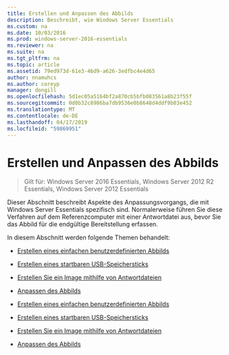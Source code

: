 ```yaml
---
title: Erstellen und Anpassen des Abbilds
description: Beschreibt, wie Windows Server Essentials
ms.custom: na
ms.date: 10/03/2016
ms.prod: windows-server-2016-essentials
ms.reviewer: na
ms.suite: na
ms.tgt_pltfrm: na
ms.topic: article
ms.assetid: 79ed973d-61e3-46d9-a626-3edfbc4e4d65
author: nnamuhcs
ms.author: coreyp
manager: dongill
ms.openlocfilehash: 5d1ec05a5164bf2a870cb5bfb083561a8b23f55f
ms.sourcegitcommit: 0d0b32c8986ba7db9536e0b8648d4ddf9b03e452
ms.translationtype: MT
ms.contentlocale: de-DE
ms.lasthandoff: 04/17/2019
ms.locfileid: "59869951"
---
```

# <a name="creating-and-customizing-the-image"></a>Erstellen und Anpassen des Abbilds

>Gilt für: Windows Server 2016 Essentials, Windows Server 2012 R2 Essentials, Windows Server 2012 Essentials

Dieser Abschnitt beschreibt Aspekte des Anpassungsvorgangs, die mit Windows Server Essentials spezifisch sind. Normalerweise führen Sie diese Verfahren auf dem Referenzcomputer mit einer Antwortdatei aus, bevor Sie das Abbild für die endgültige Bereitstellung erfassen.  
  
 In diesem Abschnitt werden folgende Themen behandelt:  
  

-   [Erstellen eines einfachen benutzerdefinierten Abbilds](Create-a-Simple-Customized-Image.md)  
  
-   [Erstellen eines startbaren USB-Speichersticks](Create-a-Bootable-USB-Flash-Drive.md)  
  
-   [Erstellen Sie ein Image mithilfe von Antwortdateien](Create-an-Image-By-Using-Answer-Files.md)  
  
-   [Anpassen des Abbilds](Customize-the-Image.md)

-   [Erstellen eines einfachen benutzerdefinierten Abbilds](../install/Create-a-Simple-Customized-Image.md)  
  
-   [Erstellen eines startbaren USB-Speichersticks](../install/Create-a-Bootable-USB-Flash-Drive.md)  
  
-   [Erstellen Sie ein Image mithilfe von Antwortdateien](../install/Create-an-Image-By-Using-Answer-Files.md)  
  
-   [Anpassen des Abbilds](../install/Customize-the-Image.md)

